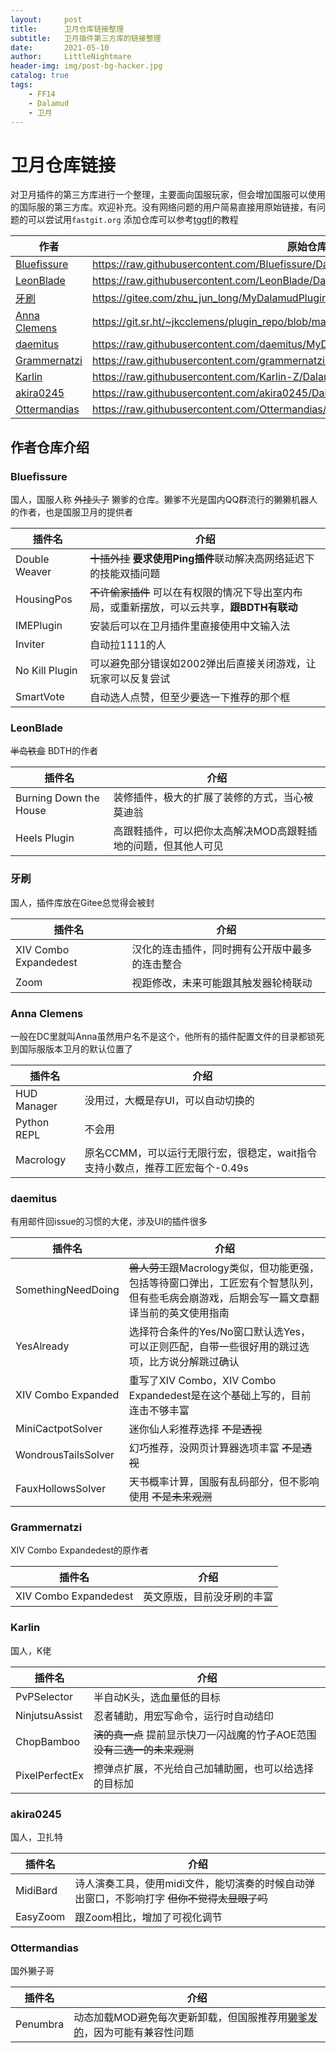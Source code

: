 ```yaml
---
layout:     post
title:      卫月仓库链接整理
subtitle:   卫月插件第三方库的链接整理
date:       2021-05-10
author:     LittleNightmare
header-img: img/post-bg-hacker.jpg
catalog: true
tags:
    - FF14
    - Dalamud
    - 卫月
---
```

# 卫月仓库链接
对卫月插件的第三方库进行一个整理，主要面向国服玩家，但会增加国服可以使用的国际服的第三方库。欢迎补充。没有网络问题的用户简易直接用原始链接，有问题的可以尝试用`fastgit.org`
添加仓库可以参考[tggfl](https://bbs.tggfl.com/topic/115/midibard-%E5%8D%AB%E6%9C%88%E6%A1%86%E6%9E%B6%E4%B8%8B%E7%9A%84%E6%BC%94%E5%A5%8F%E6%8F%92%E4%BB%B6)的教程

|作者|原始仓库链接|国服代理链接|
|--|--|--|
|[Bluefissure](https://github.com/Bluefissure)|https://raw.githubusercontent.com/Bluefissure/DalamudPlugins/Bluefissure/pluginmaster.json|https://raw.fastgit.org/Bluefissure/DalamudPlugins/Bluefissure/pluginmaster.json|
|[LeonBlade](https://github.com/LeonBlade)|https://raw.githubusercontent.com/LeonBlade/DalamudPlugins/main/repo.json|https://raw.fastgit.org/LeonBlade/DalamudPlugins/main/repo.json|
|[牙刷](https://github.com/tssailzz8)|https://gitee.com/zhu_jun_long/MyDalamudPlugins/raw/master/pluginmaster.json|无|
|[Anna Clemens](https://github.com/ascclemens)|https://git.sr.ht/~jkcclemens/plugin_repo/blob/master/pluginmaster.json|无|
|[daemitus](https://github.com/daemitus)|https://raw.githubusercontent.com/daemitus/MyDalamudPlugins/master/pluginmaster.json|https://raw.fastgit.org/daemitus/MyDalamudPlugins/master/pluginmaster.json|
|[Grammernatzi](https://github.com/Grammernatzi)|https://raw.githubusercontent.com/grammernatzi/MyDalamudPlugins/master/pluginmaster.json|https://raw.fastgit.org/grammernatzi/MyDalamudPlugins/master/pluginmaster.json|
|[Karlin](https://github.com/Karlin-Z)|https://raw.githubusercontent.com/Karlin-Z/DalamudPlugins/main/pluginmaster.json|https://raw.fastgit.org/Karlin-Z/DalamudPlugins/main/pluginmaster.json|
|[akira0245](https://github.com/akira0245)|https://raw.githubusercontent.com/akira0245/DalamudPlugins/cn/pluginmaster.json|https://raw.fastgit.org/akira0245/DalamudPlugins/cn/pluginmaster.json|
|[Ottermandias](https://github.com/Ottermandias)|https://raw.githubusercontent.com/Ottermandias/DalamudRepos/master/repo.json|https://raw.fastgit.org/Ottermandias/DalamudRepos/master/repo.json|

## 作者仓库介绍

### Bluefissure
国人，国服人称 ~~外挂头子~~ 獭爹的仓库。獭爹不光是国内QQ群流行的獭獭机器人的作者，也是国服卫月的提供者

|插件名|介绍|
|--|--|
|Double Weaver|~~十插外挂~~ **要求使用Ping插件**联动解决高网络延迟下的技能双插问题|
|HousingPos|~~不许偷家插件~~ 可以在有权限的情况下导出室内布局，或重新摆放，可以云共享，**跟BDTH有联动**|
|IMEPlugin|安装后可以在卫月插件里直接使用中文输入法|
|Inviter|自动拉1111的人|
|No Kill Plugin|可以避免部分错误如2002弹出后直接关闭游戏，让玩家可以反复尝试|
|SmartVote|自动选人点赞，但至少要选一下推荐的那个框|

### LeonBlade
~~半岛铁盒~~ BDTH的作者

|插件名|介绍|
|--|--|
|Burning Down the House|装修插件，极大的扩展了装修的方式，当心被莫迪翁|
|Heels Plugin|高跟鞋插件，可以把你太高解决MOD高跟鞋插地的问题，但其他人可见|

### 牙刷
国人，插件库放在Gitee总觉得会被封

|插件名|介绍|
|--|--|
|XIV Combo Expandedest|汉化的连击插件，同时拥有公开版中最多的连击整合|
|Zoom|视距修改，未来可能跟其触发器轮椅联动|

### Anna Clemens
一般在DC里就叫Anna虽然用户名不是这个，他所有的插件配置文件的目录都锁死到国际服版本卫月的默认位置了

|插件名|介绍|
|--|--|
|HUD Manager|没用过，大概是存UI，可以自动切换的|
|Python REPL|不会用|
|Macrology|原名CCMM，可以运行无限行宏，很稳定，wait指令支持小数点，推荐工匠宏每个-0.49s|

### daemitus
有用邮件回issue的习惯的大佬，涉及UI的插件很多

|插件名|介绍|
|--|--|
|SomethingNeedDoing|~~兽人劳工~~跟Macrology类似，但功能更强，包括等待窗口弹出，工匠宏有个智慧队列，但有些毛病会崩游戏，后期会写一篇文章翻译当前的英文使用指南|
|YesAlready|选择符合条件的Yes/No窗口默认选Yes，可以正则匹配，自带一些很好用的跳过选项，比方说分解跳过确认|
|XIV Combo Expanded|重写了XIV Combo，XIV Combo Expandedest是在这个基础上写的，目前连击不够丰富|
|MiniCactpotSolver|迷你仙人彩推荐选择 ~~不是透视~~|
|WondrousTailsSolver|幻巧推荐，没网页计算器选项丰富 ~~不是透视~~|
|FauxHollowsSolver|天书概率计算，国服有乱码部分，但不影响使用 ~~不是未来观测~~|

### Grammernatzi
XIV Combo Expandedest的原作者

|插件名|介绍|
|--|--|
|XIV Combo Expandedest|英文原版，目前没牙刷的丰富|

### Karlin
国人，K佬

|插件名|介绍|
|--|--|
|PvPSelector|半自动K头，选血量低的目标|
|NinjutsuAssist|忍者辅助，用宏写命令，运行时自动结印|
|ChopBamboo|~~演的真一点~~ 提前显示快刀一闪战魔的竹子AOE范围 ~~没有三选一的未来观测~~|
|PixelPerfectEx|擦弹点扩展，不光给自己加辅助圈，也可以给选择的目标加|

### akira0245
国人，卫扎特

|插件名|介绍|
|--|--|
|MidiBard|诗人演奏工具，使用midi文件，能切演奏的时候自动弹出窗口，不影响打字 ~~但你不觉得太显眼了吗~~|
|EasyZoom|跟Zoom相比，增加了可视化调节|

### Ottermandias
国外獭子哥

|插件名|介绍|
|--|--|
|Penumbra|动态加载MOD避免每次更新卸载，但国服推荐用[獭爹发的](https://github.com/Bluefissure/Penumbra/releases/latest)，因为可能有兼容性问题|
